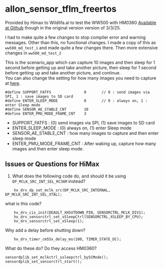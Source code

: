 # allon_sensor_tflm_freertos

Provided by Himax to Wildlifa.ai to test the WW500 with HM0360
[Available at Github](https://github.com/stevehuang82/for_wildlife_ai/tree/main/allon_sensor_tflm_freertos) 
though in the original version version of 3/3/25.

I had to make quite a few changes to stop compiler error and warning messages. Other than this, no functional changes.
I made a copy of this as `ww500_md_test_1` and made quite a few changes there. Then more extensive changes in `ww500_md_test_2`

This is the scenario_app which can capture 10 images and then sleep for 1 second before getting up and take another picture, then sleep for 1 second before getting up and take another picture, and continue.  
You can also change the setting for how many images you need to capture at [here](https://github.com/HimaxWiseEyePlus/Seeed_Grove_Vision_AI_Module_V2/blob/main/EPII_CM55M_APP_S/app/scenario_app/allon_sensor_tflm_freertos/common_config.h#L24).
```
#define SUPPORT_FATFS               0       // 0 : send images via SPI, 1 : save images to SD card
#define ENTER_SLEEP_MODE			0		// 0 : always on, 1 : enter Sleep mode
#define SENSOR_AE_STABLE_CNT		10
#define ENTER_PMU_MODE_FRAME_CNT	3
```
- SUPPORT_FATFS : (0) send images via SPI, (1) save images to SD card
- ENTER_SLEEP_MODE : (0) always on, (1) enter Sleep mode
- SENSOR_AE_STABLE_CNT : how many images to capture and then enter sleep mode
- ENTER_PMU_MODE_FRAME_CNT : After waking up, capture how many images and then enter sleep mode.

## Issues or Questions for HiMax

1. What does the following code do, and should it be using `DP_MCLK_SRC_INT_SEL_RC36M` instead?
```
	hx_drv_dp_set_mclk_src(DP_MCLK_SRC_INTERNAL, DP_MCLK_SRC_INT_SEL_XTAL);
```

what is this code?
```
    hx_drv_cis_init(DEAULT_XHSUTDOWN_PIN, SENSORCTRL_MCLK_DIV1);
    hx_drv_sensorctrl_set_xSleepCtrl(SENSORCTRL_XSLEEP_BY_CPU);
    hx_drv_sensorctrl_set_xSleep(1);
```

Why add a delay before shutting down?
```
	hx_drv_timer_cm55x_delay_ms(100, TIMER_STATE_DC);
```	

What do these do? Do they access HM0360?
```
sensordplib_set_mclkctrl_xsleepctrl_bySCMode();
sensordplib_set_sensorctrl_start();
```   	
   	
   	
